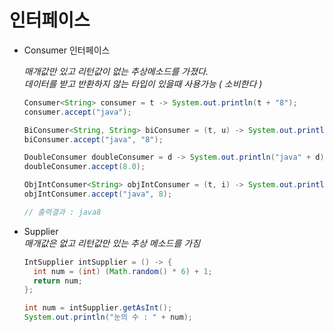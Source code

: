 # 인터페이스  

- Consumer 인터페이스
    
  _매개값만 있고 리턴값이 없는 추상메소드를 가졌다._  
  *데이터를 받고 반환하지 않는 타입이 있을때 사용가능 ( 소비한다 )*  
  ```java
  Consumer<String> consumer = t -> System.out.println(t + "8");
  consumer.accept("java");

  BiConsumer<String, String> biConsumer = (t, u) -> System.out.println(t + u);
  biConsumer.accept("java", "8");

  DoubleConsumer doubleConsumer = d -> System.out.println("java" + d);
  doubleConsumer.accept(8.0);

  ObjIntConsumer<String> objIntConsumer = (t, i) -> System.out.println(t+i);
  objIntConsumer.accept("java", 8);
  
  // 출력결과 : java8
  ```  
  
- Supplier  
    *매개값은 없고 리턴값만 있는 추상 메소드를 가짐*
  ```java
  IntSupplier intSupplier = () -> {
    int num = (int) (Math.random() * 6) + 1;
    return num;
  };

  int num = intSupplier.getAsInt();
  System.out.println("눈의 수 : " + num);
  ```
